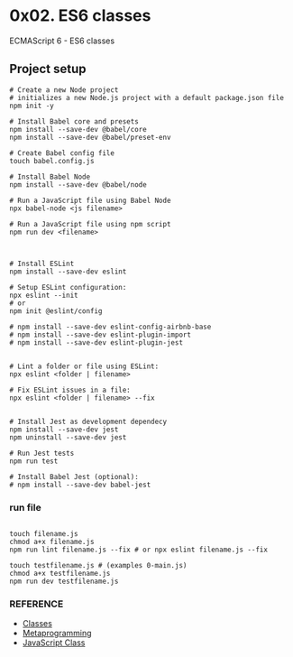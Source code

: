# 0x02. ES6 classes

ECMAScript 6 - ES6 classes

## Project setup

```
# Create a new Node project
# initializes a new Node.js project with a default package.json file
npm init -y

# Install Babel core and presets
npm install --save-dev @babel/core
npm install --save-dev @babel/preset-env

# Create Babel config file
touch babel.config.js

# Install Babel Node
npm install --save-dev @babel/node

# Run a JavaScript file using Babel Node
npx babel-node <js filename>

# Run a JavaScript file using npm script
npm run dev <filename>



# Install ESLint
npm install --save-dev eslint

# Setup ESLint configuration:
npx eslint --init
# or
npm init @eslint/config

# npm install --save-dev eslint-config-airbnb-base
# npm install --save-dev eslint-plugin-import
# npm install --save-dev eslint-plugin-jest


# Lint a folder or file using ESLint:
npx eslint <folder | filename>

# Fix ESLint issues in a file:
npx eslint <folder | filename> --fix


# Install Jest as development dependecy
npm install --save-dev jest
npm uninstall --save-dev jest

# Run Jest tests
npm run test

# Install Babel Jest (optional):
# npm install --save-dev babel-jest
```

### run file

```

touch filename.js
chmod a+x filename.js
npm run lint filename.js --fix # or npx eslint filename.js --fix

touch testfilename.js # (examples 0-main.js)
chmod a+x testfilename.js
npm run dev testfilename.js

```


### REFERENCE
- [Classes](https://developer.mozilla.org/en-US/docs/Web/JavaScript/Reference/Classes)
- [Metaprogramming](https://www.keithcirkel.co.uk/metaprogramming-in-es6-symbols/#symbolspecies)
- [JavaScript Class](https://www.javascripttutorial.net/es6/javascript-class/)
